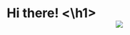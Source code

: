 <h1> Hi there! <\h1>

<div id="header" align="center">
  <img src="https://media.giphy.com/media/NuxRC8DAnC62qWySWz/giphy.gif"/>
</div>
